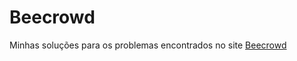 # Beecrowd
Minhas soluções para os problemas encontrados no site [Beecrowd](https://www.beecrowd.com.br)
